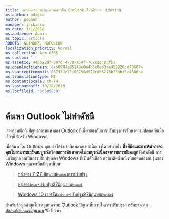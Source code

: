 ```yaml
---
title: การเล่นแร่แปรธาตุ-การค้นหาใน Outlook ไม่ได้รับการ idexing
ms.author: pdigia
author: pebaum
manager: jackiesm
ms.date: 3/1/2018
ms.audience: Admin
ms.topic: article
ROBOTS: NOINDEX, NOFOLLOW
localization_priority: Normal
ms.collection: Adm_O365
ms.custom: ''
ms.assetid: 446b22df-807d-4778-a54f-767c2cc83fba
ms.openlocfilehash: eab8994e85149e0e4b6c0ed8ae455820cd78607a
ms.sourcegitcommit: 037331d71f06750d972c0b6278b23bb15c4806ca
ms.translationtype: MT
ms.contentlocale: th-TH
ms.lasthandoff: 10/18/2019
ms.locfileid: "36505850"
---
```

# <a name="outlook-search-not-indexing"></a>ค้นหา Outlook ไม่ทำดัชนี

เราตระหนักถึงปัญหาการค้นหาของ Outlook ที่เกี่ยวข้องกับการปรับปรุงการรักษาความปลอดภัยเมื่อเร็วๆนี้สำหรับ Windows
  
เมื่อค้นหาใน Outlook คุณอาจได้รับข้อผิดพลาดเหล่านี้อย่างใดอย่างหนึ่ง:**สิ่งที่ผิดและการค้นหาของคุณไม่สามารถเสร็จสมบูรณ์**หรือ**ผลการค้นหาอาจไม่สมบูรณ์เนื่องจากรายการยังคงถูก**จัดทำดัชนี การแก้ไขถูกออกเป็นการปรับปรุงของ Windows ที่เป็นตัวเลือก กรุณาติดตั้งหนึ่งที่สอดคล้องกับรุ่นของ Windows คุณจะเห็นปัญหานี้บน: 
  
> [หน้าต่าง 7-27 มิถุนายน๒๐๑๗การปรับปรุง](https://support.microsoft.com/kb/4022168.aspx)
    
> [หน้าต่าง๘.๑-ปรับปรุง27มิถุนายน๒๐๑๗](https://support.microsoft.com/kb/4022720.aspx)
    
> [Windows 10 เวอร์ชัน๑๗๐๓-ปรับปรุง27มิถุนายน๒๐๑๗](https://support.microsoft.com/kb/4022716.aspx)
    
สำหรับข้อมูลล่าสุดโปรดดูบทความ: [Outlook ปัญหาที่ทราบในการปรับปรุงการรักษาความปลอดภัย๒๐๑๗มิถุนายน](https://support.office.com/article/Outlook-known-issues-in-the-June-2017-security-updates-3F6DBFFD-8505-492D-B19F-B3B89369ED9B.aspx)#5 ปัญหา 
  

